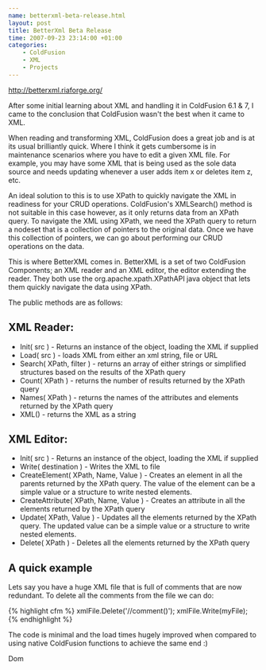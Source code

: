 ```yaml
--- 
name: betterxml-beta-release.html
layout: post
title: BetterXml Beta Release
time: 2007-09-23 23:14:00 +01:00
categories:
    - ColdFusion
    - XML
    - Projects
---
```


<http://betterxml.riaforge.org/>

After some initial learning about XML and handling it in ColdFusion 6.1 & 7, I came to the conclusion that ColdFusion wasn't the best when it came to XML.<!--more-->

When reading and transforming XML, ColdFusion does a great job and is at its usual brilliantly quick. Where I think it gets cumbersome is in maintenance scenarios where you have to edit a given XML file. For example, you may have some XML that is being used as the sole data source and needs updating whenever a user adds item x or deletes item z, etc.

An ideal solution to this is to use XPath to quickly navigate the XML in readiness for your CRUD operations. ColdFusion's XMLSearch() method is not suitable in this case however, as it only returns data from an XPath query. To navigate the XML using XPath, we need the XPath query to return a nodeset that is a collection of pointers to the original data. Once we have this collection of pointers, we can go about performing our CRUD operations on the data.

This is where BetterXML comes in. BetterXML is a set of two ColdFusion Components; an XML reader and an XML editor, the editor extending the reader. They both use the org.apache.xpath.XPathAPI java object that lets them quickly navigate the data using XPath.

The public methods are as follows:

XML Reader:
-----------
* Init( src ) - Returns an instance of the object, loading the XML if supplied
* Load( src ) - loads XML from either an xml string, file or URL
* Search( XPath, filter ) - returns an array of either strings or simplified structures based on the results of the XPath query
* Count( XPath ) - returns the number of results returned by the XPath query
* Names( XPath ) - returns the names of the attributes and elements returned by the XPath query
* XML() - returns the XML as a string

XML Editor:
-----------

* Init( src ) - Returns an instance of the object, loading the XML if supplied
* Write( destination ) - Writes the XML to file
* CreateElement( XPath, Name, Value ) - Creates an element in all the parents returned by the XPath query. The value of the element can be a simple value or a structure to write nested elements.
* CreateAttribute( XPath, Name, Value ) - Creates an attribute in all the elements returned by the XPath query
* Update( XPath, Value ) - Updates all the elements returned by the XPath query. The updated value can be a simple value or a structure to write nested elements.
* Delete( XPath ) - Deletes all the elements returned by the XPath query

A quick example
---------------
Lets say you have a huge XML file that is full of comments that are now redundant. To delete all the comments from the file we can do:

{% highlight cfm %}<cfinvoke component="BetterXML_Editor" method="init" src="#myFile#" returnVariable="xmlFile"/>
<cfscript>
	xmlFile.Delete('//comment()');
	xmlFile.Write(myFile);
</cfscript>{% endhighlight %}

The code is minimal and the load times hugely improved when compared to using native ColdFusion functions to achieve the same end :)

Dom
